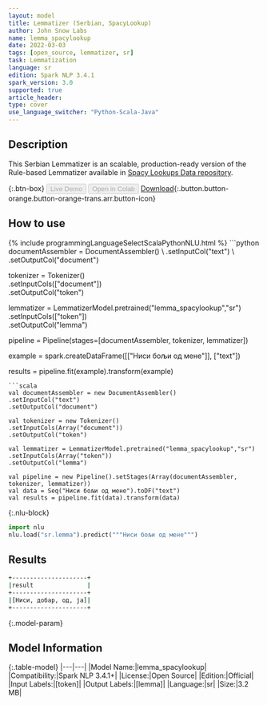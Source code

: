 ```yaml
---
layout: model
title: Lemmatizer (Serbian, SpacyLookup)
author: John Snow Labs
name: lemma_spacylookup
date: 2022-03-03
tags: [open_source, lemmatizer, sr]
task: Lemmatization
language: sr
edition: Spark NLP 3.4.1
spark_version: 3.0
supported: true
article_header:
type: cover
use_language_switcher: "Python-Scala-Java"
---
```


## Description

This Serbian Lemmatizer is an scalable, production-ready version of the Rule-based Lemmatizer available in [Spacy Lookups Data repository](https://github.com/explosion/spacy-lookups-data/).

{:.btn-box}
<button class="button button-orange" disabled>Live Demo</button>
<button class="button button-orange" disabled>Open in Colab</button>
[Download](https://s3.amazonaws.com/auxdata.johnsnowlabs.com/public/models/lemma_spacylookup_sr_3.4.1_3.0_1646316491633.zip){:.button.button-orange.button-orange-trans.arr.button-icon}

## How to use



<div class="tabs-box" markdown="1">
{% include programmingLanguageSelectScalaPythonNLU.html %}
```python
documentAssembler = DocumentAssembler() \
.setInputCol("text") \
.setOutputCol("document")

tokenizer = Tokenizer() \
.setInputCols(["document"]) \
.setOutputCol("token")

lemmatizer = LemmatizerModel.pretrained("lemma_spacylookup","sr") \
.setInputCols(["token"]) \
.setOutputCol("lemma")

pipeline = Pipeline(stages=[documentAssembler, tokenizer, lemmatizer]) 

example = spark.createDataFrame([["Ниси бољи од мене"]], ["text"]) 

results = pipeline.fit(example).transform(example)
```
```scala
val documentAssembler = new DocumentAssembler() 
.setInputCol("text") 
.setOutputCol("document")

val tokenizer = new Tokenizer() 
.setInputCols(Array("document")) 
.setOutputCol("token")

val lemmatizer = LemmatizerModel.pretrained("lemma_spacylookup","sr") 
.setInputCols(Array("token")) 
.setOutputCol("lemma")

val pipeline = new Pipeline().setStages(Array(documentAssembler, tokenizer, lemmatizer))
val data = Seq("Ниси бољи од мене").toDF("text")
val results = pipeline.fit(data).transform(data)
```


{:.nlu-block}
```python
import nlu
nlu.load("sr.lemma").predict("""Ниси бољи од мене""")
```

</div>

## Results

```bash
+---------------------+
|result               |
+---------------------+
|[Ниси, добар, од, ја]|
+---------------------+

```

{:.model-param}
## Model Information

{:.table-model}
|---|---|
|Model Name:|lemma_spacylookup|
|Compatibility:|Spark NLP 3.4.1+|
|License:|Open Source|
|Edition:|Official|
|Input Labels:|[token]|
|Output Labels:|[lemma]|
|Language:|sr|
|Size:|3.2 MB|